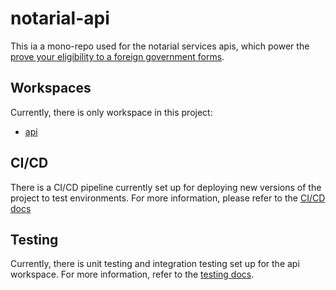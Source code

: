 # notarial-api
This ia a mono-repo used for the notarial services apis, which power the [prove your eligibility to a foreign government forms](https://github.com/UKForeignOffice/prove-eligibility-foreign-government-forms).

## Workspaces
Currently, there is only workspace in this project:

* [api](./api/README.md)

## CI/CD
There is a CI/CD pipeline currently set up for deploying new versions of the project to test environments. For more information, please refer to the [CI/CD docs](https://github.com/UKForeignOffice/notarial-api/blob/main/docs/ci.md)

## Testing
Currently, there is unit testing and integration testing set up for the api workspace. For more information, refer to the [testing docs](./docs/testing.md).